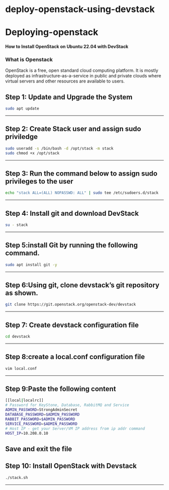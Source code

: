 # deploy-openstack-using-devstack
# Deploying-openstack

#### How to Install OpenStack on Ubuntu 22.04 with DevStack
### What is Openstack
OpenStack is a free, open standard cloud computing platform. It is mostly deployed as infrastructure-as-a-service in public and private clouds where virtual servers and other resources are available to users.
## Step 1: Update and Upgrade the System
```bash
sudo apt update
```
---
## Step 2: Create Stack user and assign sudo priviledge
```bash
sudo useradd -s /bin/bash -d /opt/stack -m stack
sudo chmod +x /opt/stack
```
---
## Step 3: Run the command below to assign sudo privileges to the user
```bash
echo "stack ALL=(ALL) NOPASSWD: ALL" | sudo tee /etc/sudoers.d/stack
```
---
## Step 4: Install git and download DevStack
```bash
su - stack
```
---
## Step 5:install Git by running the following command.
```bash
sudo apt install git -y
```
---
## Step 6:Using git, clone devstack’s git repository as shown.
```bash
git clone https://git.openstack.org/openstack-dev/devstack
```
---
## Step 7: Create devstack configuration file
```bash
cd devstack
```
---
## Step 8:create a local.conf configuration file
```bash
vim local.conf
```
---
## Step 9:Paste the following content
```bash
[[local|localrc]]
# Password for KeyStone, Database, RabbitMQ and Service
ADMIN_PASSWORD=StrongAdminSecret
DATABASE_PASSWORD=$ADMIN_PASSWORD
RABBIT_PASSWORD=$ADMIN_PASSWORD
SERVICE_PASSWORD=$ADMIN_PASSWORD
# Host IP - get your Server/VM IP address from ip addr command
HOST_IP=10.208.0.10
```
Save and exit the file
---
## Step 10: Install OpenStack with Devstack
```bash
./stack.sh
```
---
